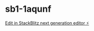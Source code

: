 # sb1-1aqunf

[Edit in StackBlitz next generation editor ⚡️](https://stackblitz.com/~/github.com/CliveStruv56/sb1-1aqunf)
